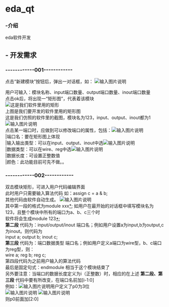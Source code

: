 # eda_qt

### -介绍
eda软件开发

## -           开发需求
### ------------001------------
点击“新建模块”按钮后，弹出一对话框，如：
![输入图片说明](https://images.gitee.com/uploads/images/2021/0123/232300_bb1cd7c7_8607408.png "QQ截图20210123232228.png")  

用户可输入：模块名称、input端口数量、output端口数量、inout端口数量  
点击ok后，将出现一“矩形图”，代表着该模块  
![这是我们软件里用的矩形](https://images.gitee.com/uploads/images/2021/0123/232810_4125e7a6_8607408.png "矩形.png")  
上图是我们要开发的软件里用的矩形图  
这是我们仿照的软件里的截图，模块名为123，input、output、inout都为1  
![输入图片说明](https://images.gitee.com/uploads/images/2021/0123/232955_c341839e_8607408.png "QQ截图20210123232905.png")  
点击某一端口时，应做到可以修改端口的属性，包括：![输入图片说明](https://images.gitee.com/uploads/images/2021/0123/233219_b40e4d51_8607408.png "QQ截图20210123233154.png")  
|端口名：要在矩形图上体现  
|输入输出类型：可以在input、output、inout中选![输入图片说明](https://images.gitee.com/uploads/images/2021/0123/233346_328b5e77_8607408.png "QQ截图20210123233330.png")  
|数据类型：可以在wire、reg中选![输入图片说明](https://images.gitee.com/uploads/images/2021/0123/233408_06262ce9_8607408.png "QQ截图20210123233336.png")  
|数据长度：可设置正整数值  
|颜色：此功能目前可先不做。。  
### ------------002------------  
双击模块矩形，可进入用户代码编辑界面  
此时用户只需要输入算法代码 如：assign c = a & b;  
其他代码由软件自动生成。 
![输入图片说明](https://images.gitee.com/uploads/images/2021/0123/234049_deade8af_8607408.png "QQ截图20210123234037.png")  
其中第一段的格式为module xxx[*](端口名); 如用户在最开始的对话框中填写模块名为123，且整个模块中所有的端口为a、b、c三个时  
软件将会生成module 123[*](a,b,c);  
 **第二段** 代码为：input/output/inout 端口名；例如用户设置a为input,b为output,c为inout。则代码为  
input a; output b; inout c;  
 **第三段** 代码为：端口数据类型 端口名；例如用户定义a端口为wire型，b、c端口为reg型，则：  
wire a; reg b; reg c;  
第四段代码为之前用户输入的算法代码  
最后是固定句式：endmodule 相当于这个模块结束了  
另外要注意：当端口的数据长度定义为i（正整数）时，相应的在上述 **第二段、第三段** 代码中要有所改变，在端口名前加[i-1:0]  
例如：![输入图片说明](https://images.gitee.com/uploads/images/2021/0123/234717_374091e7_8607408.png "QQ截图20210123234621.png")用户定义了p0为3位    
![输入图片说明](https://images.gitee.com/uploads/images/2021/0123/234922_d18c6d0d_8607408.png "QQ截图20210123234626.png")  ![输入图片说明](https://images.gitee.com/uploads/images/2021/0123/234930_6490091b_8607408.png "QQ截图20210123234630.png")  
则p0前面加[2:0]








